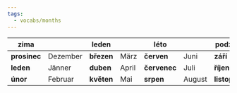 ```yaml
---
tags:
  - vocabs/months
---
```


|**zima**| |**leden**| |**léto**| |**podzim**| |
|---|---|---|---|---|---|---|---|
|**prosinec**|Dezember|**březen**|März|**červen**|Juni|**září**|September|
|**leden**|Jänner|**duben**|April|**červenec**|Juli|**říjen**|Oktober|
|**únor**|Februar|**květen**|Mai|**srpen**|August|**listopad**|Novemer|


